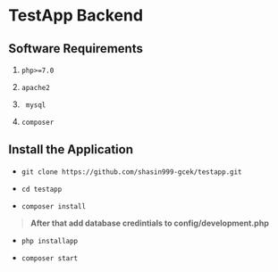 # TestApp Backend

## Software Requirements

   

 1. `php>=7.0`
  

 2.  `apache2`


 3. ` mysql`


 4. `composer` 

## Install the Application

  

  * `git clone https://github.com/shasin999-gcek/testapp.git`
  

  * `cd testapp`
  

  * `composer install`
  
  

> **After that add database credintials to config/development.php**

  
  * `php installapp`


  * `composer start `
  
